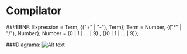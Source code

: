 # Compilator

###EBNF:
Expression = Term, {("+" | "-"), Term};
Term = Number, {("*" | "/"), Number};
Number = (0 | 1 | ... | 9) , {(0 | 1 | ... | 9)};

###Diagrama:
![Alt text](https://github.com/hugoecarl/Compilator/blob/roteiro2/diagrama.jpeg)
